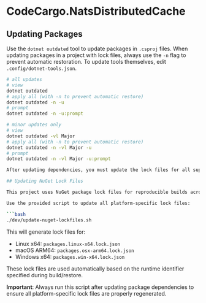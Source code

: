 # CodeCargo.NatsDistributedCache

## Updating Packages

Use the `dotnet outdated` tool to update packages in `.csproj` files. When updating packages in a project with lock
files, always use the `-n` flag to prevent automatic restoration. To update tools themselves, edit
`.config/dotnet-tools.json`.

```bash
# all updates
# view
dotnet outdated
# apply all (with -n to prevent automatic restore)
dotnet outdated -n -u
# prompt
dotnet outdated -n -u:prompt

# minor updates only
# view
dotnet outdated -vl Major
# apply all (with -n to prevent automatic restore)
dotnet outdated -n -vl Major -u
# prompt
dotnet outdated -n -vl Major -u:prompt

After updating dependencies, you must update the lock files for all supported platforms by running the update script (see next section).

## Updating NuGet Lock Files

This project uses NuGet package lock files for reproducible builds across different platforms. When packages are updated, the lock files need to be regenerated for all supported platforms.

Use the provided script to update all platform-specific lock files:

```bash
./dev/update-nuget-lockfiles.sh
```

This will generate lock files for:

- Linux x64: `packages.linux-x64.lock.json`
- macOS ARM64: `packages.osx-arm64.lock.json`
- Windows x64: `packages.win-x64.lock.json`

These lock files are used automatically based on the runtime identifier specified during build/restore.

**Important**: Always run this script after updating package dependencies to ensure all platform-specific lock files are
properly regenerated.